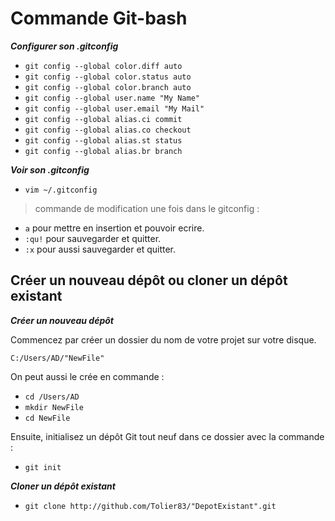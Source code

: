 # Commande Git-bash

_**Configurer son .gitconfig**_

+ `git config --global color.diff auto`
+ `git config --global color.status auto`
+ `git config --global color.branch auto`
+ `git config --global user.name "My Name"`
+ `git config --global user.email "My Mail"`
+ `git config --global alias.ci commit`
+ `git config --global alias.co checkout`
+ `git config --global alias.st status`
+ `git config --global alias.br branch`

_**Voir son .gitconfig**_

+ `vim ~/.gitconfig`

> commande de modification une fois dans le gitconfig :

   +   `a` pour mettre en insertion et pouvoir ecrire.
   +   `:qu!` pour sauvegarder et quitter.
   +   `:x` pour aussi sauvegarder et quitter.

## Créer un nouveau dépôt ou cloner un dépôt existant

_**Créer un nouveau dépôt**_

Commencez par créer un dossier du nom de votre projet sur votre disque.

`C:/Users/AD/"NewFile"`

On peut aussi le crée en commande : 

   + `cd /Users/AD`
   + `mkdir NewFile`
   + `cd NewFile`

Ensuite, initialisez un dépôt Git tout neuf dans ce dossier avec la commande :
   + `git init`

_**Cloner un dépôt existant**_

   +  `git clone http://github.com/Tolier83/"DepotExistant".git`
